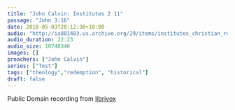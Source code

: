 ```yaml
---
title: "John Calvin: Institutes 2 11"
passage: "John 3:16"
date: 2018-05-03T20:12:30+10:00
audio: "http://ia801403.us.archive.org/29/items/institutes_christian_religion2_1003_librivox/institutesofchristianreligion2_11_calvin_64kb.mp3"
audio_duration: 22:23
audio_size: 10748346
images: []
preachers: ["John Calvin"]
series: ["Test"]
tags: ["theology","redemption", "historical"]
draft: false
---
```

Public Domain recording from [librivox](https://librivox.org/institutes-of-the-christian-religion-book-two-by-john-calvin/)
